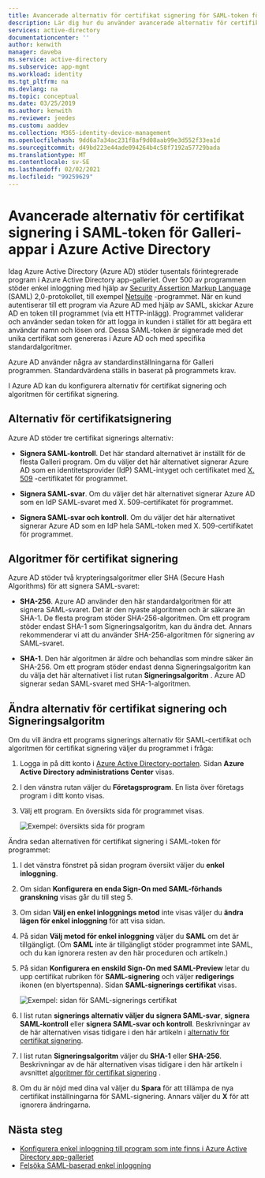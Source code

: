 ```yaml
---
title: Avancerade alternativ för certifikat signering för SAML-token för Azure AD-appar
description: Lär dig hur du använder avancerade alternativ för certifikat signering i SAML-token för förintegrerade appar i Azure Active Directory
services: active-directory
documentationcenter: ''
author: kenwith
manager: daveba
ms.service: active-directory
ms.subservice: app-mgmt
ms.workload: identity
ms.tgt_pltfrm: na
ms.devlang: na
ms.topic: conceptual
ms.date: 03/25/2019
ms.author: kenwith
ms.reviewer: jeedes
ms.custom: aaddev
ms.collection: M365-identity-device-management
ms.openlocfilehash: 9dd6a7a34ac231f8af9d08aab99e3d552f33ea1d
ms.sourcegitcommit: d49bd223e44ade094264b4c58f7192a57729bada
ms.translationtype: MT
ms.contentlocale: sv-SE
ms.lasthandoff: 02/02/2021
ms.locfileid: "99259629"
---
```

# <a name="advanced-certificate-signing-options-in-the-saml-token-for-gallery-apps-in-azure-active-directory"></a>Avancerade alternativ för certifikat signering i SAML-token för Galleri-appar i Azure Active Directory

Idag Azure Active Directory (Azure AD) stöder tusentals förintegrerade program i Azure Active Directory app-galleriet. Över 500 av programmen stöder enkel inloggning med hjälp av [Security Assertion Markup Language](https://wikipedia.org/wiki/Security_Assertion_Markup_Language) (SAML) 2,0-protokollet, till exempel [Netsuite](https://azuremarketplace.microsoft.com/marketplace/apps/aad.netsuite) -programmet. När en kund autentiserar till ett program via Azure AD med hjälp av SAML, skickar Azure AD en token till programmet (via ett HTTP-inlägg). Programmet validerar och använder sedan token för att logga in kunden i stället för att begära ett användar namn och lösen ord. Dessa SAML-token är signerade med det unika certifikat som genereras i Azure AD och med specifika standardalgoritmer.

Azure AD använder några av standardinställningarna för Galleri programmen. Standardvärdena ställs in baserat på programmets krav.

I Azure AD kan du konfigurera alternativ för certifikat signering och algoritmen för certifikat signering.

## <a name="certificate-signing-options"></a>Alternativ för certifikatsignering

Azure AD stöder tre certifikat signerings alternativ:

* **Signera SAML-kontroll**. Det här standard alternativet är inställt för de flesta Galleri program. Om du väljer det här alternativet signerar Azure AD som en identitetsprovider (IdP) SAML-intyget och certifikatet med [X. 509](https://wikipedia.org/wiki/X.509) -certifikatet för programmet.

* **Signera SAML-svar**. Om du väljer det här alternativet signerar Azure AD som en IdP SAML-svaret med X. 509-certifikatet för programmet.

* **Signera SAML-svar och kontroll**. Om du väljer det här alternativet signerar Azure AD som en IdP hela SAML-token med X. 509-certifikatet för programmet.

## <a name="certificate-signing-algorithms"></a>Algoritmer för certifikat signering

Azure AD stöder två krypteringsalgoritmer eller SHA (Secure Hash Algorithms) för att signera SAML-svaret:

* **SHA-256**. Azure AD använder den här standardalgoritmen för att signera SAML-svaret. Det är den nyaste algoritmen och är säkrare än SHA-1. De flesta program stöder SHA-256-algoritmen. Om ett program stöder endast SHA-1 som Signeringsalgoritm, kan du ändra det. Annars rekommenderar vi att du använder SHA-256-algoritmen för signering av SAML-svaret.

* **SHA-1**. Den här algoritmen är äldre och behandlas som mindre säker än SHA-256. Om ett program stöder endast denna Signeringsalgoritm kan du välja det här alternativet i list rutan **Signeringsalgoritm** . Azure AD signerar sedan SAML-svaret med SHA-1-algoritmen.

## <a name="change-certificate-signing-options-and-signing-algorithm"></a>Ändra alternativ för certifikat signering och Signeringsalgoritm

Om du vill ändra ett programs signerings alternativ för SAML-certifikat och algoritmen för certifikat signering väljer du programmet i fråga:

1. Logga in på ditt konto i [Azure Active Directory-portalen](https://aad.portal.azure.com/). Sidan **Azure Active Directory administrations Center** visas.
1. I den vänstra rutan väljer du **Företagsprogram**. En lista över företags program i ditt konto visas.
1. Välj ett program. En översikts sida för programmet visas.

   ![Exempel: översikts sida för program](./media/certificate-signing-options/application-overview-page.png)

Ändra sedan alternativen för certifikat signering i SAML-token för programmet:

1. I det vänstra fönstret på sidan program översikt väljer du **enkel inloggning**.
1. Om sidan **Konfigurera en enda Sign-On med SAML-förhands granskning** visas går du till steg 5.
1. Om sidan **Välj en enkel inloggnings metod** inte visas väljer du **ändra lägen för enkel inloggning** för att visa sidan.
1. På sidan **Välj metod för enkel inloggning** väljer du **SAML** om det är tillgängligt. (Om **SAML** inte är tillgängligt stöder programmet inte SAML, och du kan ignorera resten av den här proceduren och artikeln.)
1. På sidan **Konfigurera en enskild Sign-On med SAML-Preview** letar du upp certifikat rubriken för **SAML-signering** och väljer **redigerings** ikonen (en blyertspenna). Sidan **SAML-signerings certifikat** visas.

   ![Exempel: sidan för SAML-signerings certifikat](./media/certificate-signing-options/saml-signing-page.png)

1. I list rutan **signerings alternativ väljer du** **signera SAML-svar**, **signera SAML-kontroll** eller **signera SAML-svar och kontroll**. Beskrivningar av de här alternativen visas tidigare i den här artikeln i [alternativ för certifikat signering](#certificate-signing-options).
1. I list rutan **Signeringsalgoritm** väljer du **SHA-1** eller **SHA-256**. Beskrivningar av de här alternativen visas tidigare i den här artikeln i avsnittet [algoritmer för certifikat signering](#certificate-signing-algorithms) .
1. Om du är nöjd med dina val väljer du **Spara** för att tillämpa de nya certifikat inställningarna för SAML-signering. Annars väljer du **X** för att ignorera ändringarna.

## <a name="next-steps"></a>Nästa steg

* [Konfigurera enkel inloggning till program som inte finns i Azure Active Directory app-galleriet](./configure-saml-single-sign-on.md)
* [Felsöka SAML-baserad enkel inloggning](./debug-saml-sso-issues.md)